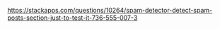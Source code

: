 https://stackapps.com/questions/10264/spam-detector-detect-spam-posts-section-just-to-test-it-736-555-007-3
